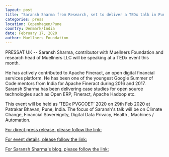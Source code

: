 ```yaml
---
layout: post
title: "Saransh Sharma from Research, set to deliver a TEDx talk in Pune, India, this month"
categories: press
location: Copenhagen/Pune
country: Denmark/India
date: February 17, 2020
author: Muellners Foundation
---
```


PRESSAT UK --  Saransh Sharma, contributor with Muellners Foundation and research head of Muellners LLC will be speaking at a TEDx event this month.

He has actively contributed to Apache Fineract, an open digital financial services platform. He has been one of the youngest Google Summer of Code mentors from India for Apache Fineract during 2016 and 2017. Saransh Sharma has been delivering case studies for open source technologies such as Open ERP, Fineract, Apache Hadoop etc.

This event will be held as ‘TEDx PVGCOET’ 2020 on 29th Feb 2020 at Patrakar Bhavan, Pune, India. The focus of Saransh's talk will be on Climate Change, Financial Sovereignty, Digital Data Privacy, Health , Machines / Automation.

[For direct press release, please follow the link:](https://pressat.co.uk/releases/saransh-sharma-from-muellners-foundation-to-deliver-a-tedx-talk-in-india-6ebad9ff57fdb6bec62a7e0895ba1d4a/)

[For event details, please follow the link:](https://tedxpvgcoet.com)

[For Saransh Sharma's blog, please follow the link:](https://saranshsharma.me)



